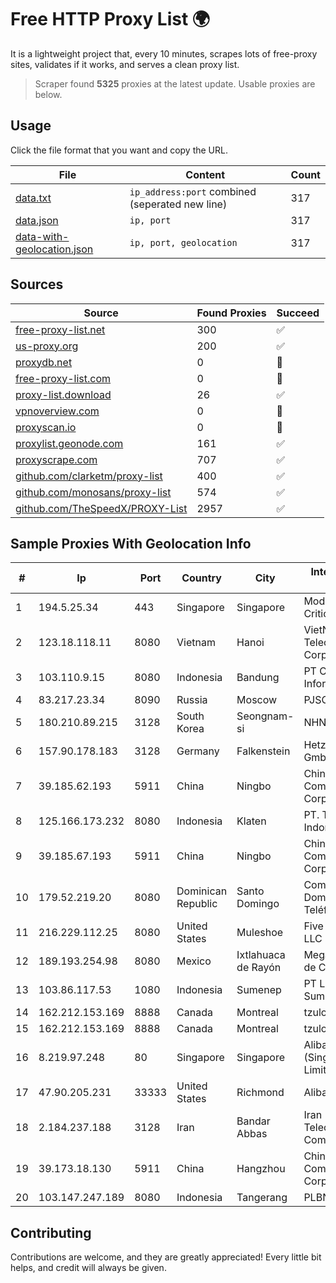 
# Free HTTP Proxy List 🌍

It is a lightweight project that, every 10 minutes, scrapes lots of free-proxy sites, validates if it works, and serves a clean proxy list.


> Scraper found **5325** proxies at the latest update. Usable proxies are below.

## Usage

Click the file format that you want and copy the URL.


|File|Content|Count|
|----|-------|-----|
|[data.txt](https://raw.githubusercontent.com/themiralay/Proxy-List-World/master/data.txt)|`ip_address:port` combined (seperated new line)|317|
|[data.json](https://raw.githubusercontent.com/themiralay/Proxy-List-World/master/data.json)|`ip, port`|317|
|[data-with-geolocation.json](https://raw.githubusercontent.com/themiralay/Proxy-List-World/master/data-with-geolocation.json)|`ip, port, geolocation`|317|

## Sources

|Source|Found Proxies|Succeed|
|------|-------------|-------|
|[free-proxy-list.net](https://free-proxy-list.net)|300|✅|
|[us-proxy.org](https://www.us-proxy.org)|200|✅|
|[proxydb.net](http://proxydb.net)|0|🚫|
|[free-proxy-list.com](https://free-proxy-list.com/?page=&port=&type%5B%5D=http&type%5B%5D=https&up_time=0&search=Search)|0|🚫|
|[proxy-list.download](https://www.proxy-list.download/HTTP)|26|✅|
|[vpnoverview.com](https://vpnoverview.com/privacy/anonymous-browsing/free-proxy-servers)|0|🚫|
|[proxyscan.io](https://www.proxyscan.io)|0|🚫|
|[proxylist.geonode.com](https://proxylist.geonode.com/api/proxy-list?limit=300&page=1&sort_by=lastChecked&sort_type=desc&protocols=http,https)|161|✅|
|[proxyscrape.com](https://api.proxyscrape.com/v2/?request=displayproxies&protocol=http&timeout=10000&country=all&ssl=all&anonymity=all)|707|✅|
|[github.com/clarketm/proxy-list](https://raw.githubusercontent.com/clarketm/proxy-list/master/proxy-list-raw.txt)|400|✅|
|[github.com/monosans/proxy-list](https://raw.githubusercontent.com/monosans/proxy-list/main/proxies/http.txt)|574|✅|
|[github.com/TheSpeedX/PROXY-List](https://raw.githubusercontent.com/TheSpeedX/PROXY-List/master/http.txt)|2957|✅|


## Sample Proxies With Geolocation Info

|#|Ip|Port|Country|City|Internet Service Provider|
|-|--|----|-------|----|-------------------------|
|1|194.5.25.34|443|Singapore|Singapore|Mod Mission Critical LLC|
|2|123.18.118.11|8080|Vietnam|Hanoi|VietNam Post and Telecom Corporation|
|3|103.110.9.15|8080|Indonesia|Bandung|PT Citra Jelajah Informatika|
|4|83.217.23.34|8090|Russia|Moscow|PJSC Rostelecom|
|5|180.210.89.215|3128|South Korea|Seongnam-si|NHNCLOUD|
|6|157.90.178.183|3128|Germany|Falkenstein|Hetzner Online GmbH|
|7|39.185.62.193|5911|China|Ningbo|China Mobile Communications Corporation|
|8|125.166.173.232|8080|Indonesia|Klaten|PT. Telekomunikasi Indonesia|
|9|39.185.67.193|5911|China|Ningbo|China Mobile Communications Corporation|
|10|179.52.219.20|8080|Dominican Republic|Santo Domingo|Compañía Dominicana de Teléfonos S. A.|
|11|216.229.112.25|8080|United States|Muleshoe|Five Area Systems, LLC|
|12|189.193.254.98|8080|Mexico|Ixtlahuaca de Rayón|Mega Cable, S.A. de C.V.|
|13|103.86.117.53|1080|Indonesia|Sumenep|PT Link Data Sumber Barokah|
|14|162.212.153.169|8888|Canada|Montreal|tzulo, inc.|
|15|162.212.153.169|8888|Canada|Montreal|tzulo, inc.|
|16|8.219.97.248|80|Singapore|Singapore|Alibaba Cloud (Singapore) Private Limited|
|17|47.90.205.231|33333|United States|Richmond|Alibaba.com LLC|
|18|2.184.237.188|3128|Iran|Bandar Abbas|Iran Telecommunication Company PJS|
|19|39.173.18.130|5911|China|Hangzhou|China Mobile Communications Corporation|
|20|103.147.247.189|8080|Indonesia|Tangerang|PLBNET|



## Contributing

Contributions are welcome, and they are greatly appreciated! Every
little bit helps, and credit will always be given.

